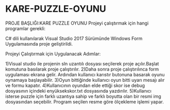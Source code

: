 # KARE-PUZZLE-OYUNU
PROJE BAŞLIĞI:KARE PUZZLE OYUNU
Projeyi çalıştırmak için hangi programlar gerekli:

C# dili kullanılarak Visual Studio 2017 Sürümünde Windows Form Uygulamasında proje geliştirildi.

Projeyi Çalıştırmak için Uygulanacak Adımlar:

1)Visual studio ile projenin sln uzantılı dosyası seçilerek proje açılır.Başlat komutuna basılarak proje çalıştırılır.
2)Daha sonra proje çalıştırılınca form uygulaması ekrana gelir.
Ardından kullanıcı karıstır butonuna basarak oyunu oynamaya başlayabilir.
3)Oyun bittiğinde kullanıcı oyun bitti uyarı mesajı alır ve formu kapatır.
4)Kullanıcının oyundan elde ettiği skor ise debug dosyasının içindeki enyüksekskor.txt dosyasında yazdırılır.
5)Kullanıcı isterse puzzle için farklı uzantıya sahip ve farklı boyutta olan bir resmi img dosyasından seçebilir.
Program seçilen resme göre ölçekleme işlemi yapar.
